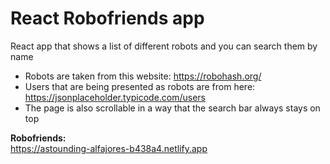 # React Robofriends app

React app that shows a list of different robots and you can search them by name
* Robots are taken from this website: https://robohash.org/
* Users that are being presented as robots are from here: https://jsonplaceholder.typicode.com/users
* The page is also scrollable in a way that the search bar always stays on top

**Robofriends:**<br>
https://astounding-alfajores-b438a4.netlify.app
